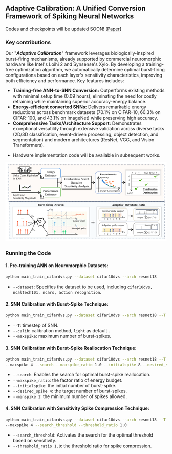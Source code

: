 ## Adaptive Calibration: A Unified Conversion Framework of Spiking Neural Networks

Codes and checkpoints will be updated SOON! [[Paper]](https://arxiv.org/abs/2311.14265)

### Key contributions

Our "***Adaptive Calibration***" framework leverages biologically-inspired burst-firing mechanisms, already supported by commercial neuromorphic hardware like Intel's Loihi 2 and Synsense's Xylo. By developing a training-free optimization algorithm, we automatically determine optimal burst-firing configurations based on each layer's sensitivity characteristics,  improving both efficiency and performance. Key features includes:

- **Training-free ANN-to-SNN Conversion:** Outperforms existing methods with minimal setup time (0.09 hours), eliminating the need for costly retraining while maintaining superior accuracy-energy balance.
- **Energy-efficient converted SNNs:** Delivers remarkable energy reductions across benchmark datasets (70.1% on CIFAR-10, 60.3% on CIFAR-100, and 43.1% on ImageNet) while preserving high accuracy.
- **Comprehensive Tasks/Architecture Support:** Demonstrates exceptional versatility through extensive validation across diverse tasks (2D/3D classification, event-driven processing, object detection, and segmentation) and modern architectures (ResNet, VGG, and Vision Transformers).

* Hardware implementation code will be available in subsequent works.

![Main Figure](figures/main.png)


### Running the Code

#### 1. Pre-training ANN on Neuromorphic Datasets:
```bash
python main_train_cifardvs.py --dataset cifar10dvs --arch resnet18
```
- `--dataset`: Specifies the dataset to be used, including `cifar10dvs, ncaltech101, ncars, action recognition`.

#### 2. SNN Calibration with Burst-Spike Technique:
```bash
python main_train_cifardvs.py --dataset cifar10dvs --arch resnet18 --T 8 --calib light --maxspike 4
```
- `--T`: timestep of SNN.
- `--calib`: calibration method, `light` as default .
- `--maxspike`: maximum number of burst-spikes.

#### 3. SNN Calibration with Burst-Spike Reallocation Technique:
```bash
python main_train_cifardvs.py --dataset cifar10dvs --arch resnet18 --T 8 --calib light \
--maxspike 4 --search --maxspike_ratio 1.0 --initialspike 8 --desired_spike 4 --minspike 1
```
- `--search`: Enables the search for optimal burst-spike reallocation.
- `--maxspike_ratio`: the factor ratio of energy budget.
- `--initialspike`: the initial number of burst-spike.
- `--desired_spike 4`: the target number of burst-spikes.
- `--minspike 1`: the minimum number of spikes allowed.

#### 4. SNN Calibration with Sensitivity Spike Compression Technique:
```bash
python main_train_cifardvs.py --dataset cifar10dvs --arch resnet18 --T 8 --calib light \
--maxspike 4 --search_threshold --threshold_ratio 1.0
```
- `--search_threshold`: Activates the search for the optimal threshold based on sensitivity.
- `--threshold_ratio 1.0`: the threshold ratio for spike compression.

